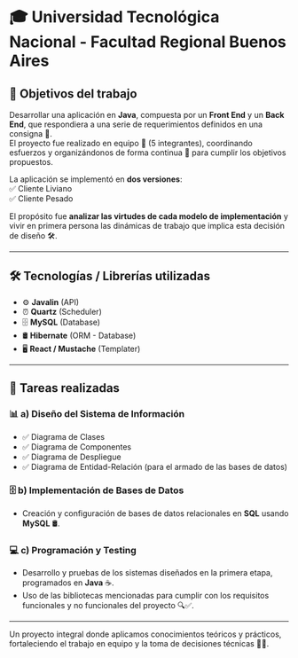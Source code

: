 # 🎓 Universidad Tecnológica Nacional - Facultad Regional Buenos Aires

## 🎯 Objetivos del trabajo

Desarrollar una aplicación en **Java**, compuesta por un **Front End** y un **Back End**, que respondiera a una serie de requerimientos definidos en una consigna 📄.  
El proyecto fue realizado en equipo 👥 (5 integrantes), coordinando esfuerzos y organizándonos de forma continua 🤝 para cumplir los objetivos propuestos.

La aplicación se implementó en **dos versiones**:  
✅ Cliente Liviano  
✅ Cliente Pesado

El propósito fue **analizar las virtudes de cada modelo de implementación** y vivir en primera persona las dinámicas de trabajo que implica esta decisión de diseño 🛠️.

---

## 🛠️ Tecnologías / Librerías utilizadas

- ⚙️ **Javalin** (API)  
- ⏰ **Quartz** (Scheduler)  
- 🗄️ **MySQL** (Database)  
- 🛢️ **Hibernate** (ORM - Database)  
- 🖥️ **React / Mustache** (Templater)

---

## 📝 Tareas realizadas

### 📊 a) Diseño del Sistema de Información

- ✅ Diagrama de Clases  
- ✅ Diagrama de Componentes  
- ✅ Diagrama de Despliegue  
- ✅ Diagrama de Entidad-Relación (para el armado de las bases de datos)  

### 🗄️ b) Implementación de Bases de Datos

- Creación y configuración de bases de datos relacionales en **SQL** usando **MySQL** 🛢️.

### 💻 c) Programación y Testing

- Desarrollo y pruebas de los sistemas diseñados en la primera etapa, programados en **Java** ☕.  
- Uso de las bibliotecas mencionadas para cumplir con los requisitos funcionales y no funcionales del proyecto 🔍✅.

---

Un proyecto integral donde aplicamos conocimientos teóricos y prácticos, fortaleciendo el trabajo en equipo y la toma de decisiones técnicas 🎯💪.
